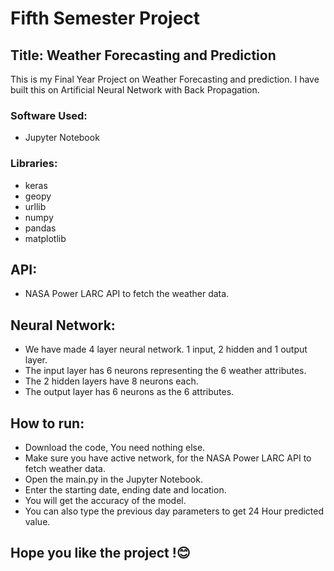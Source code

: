 # Fifth Semester Project

## Title: Weather Forecasting and Prediction

This is my Final Year Project on Weather Forecasting and prediction. I have built this on Artificial Neural Network with Back Propagation.

### Software Used:

- Jupyter Notebook

### Libraries:

- keras
- geopy
- urllib
- numpy
- pandas
- matplotlib

## API:

- NASA Power LARC API to fetch the weather data.

## Neural Network:

- We have made 4 layer neural network. 1 input, 2 hidden and 1 output layer.
- The input layer has 6 neurons representing the 6 weather attributes.
- The 2 hidden layers have 8 neurons each.
- The output layer has 6 neurons as the 6 attributes.

## How to run:

- Download the code, You need nothing else.
- Make sure you have active network, for the NASA Power LARC API to fetch weather data.
- Open the main.py in the Jupyter Notebook.
- Enter the starting date, ending date and location.
- You will get the accuracy of the model.
- You can also type the previous day parameters to get 24 Hour predicted value.

## Hope you like the project !😊
